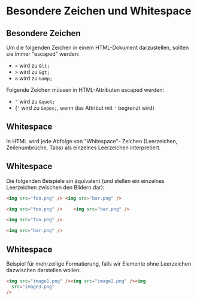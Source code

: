# Besondere Zeichen und Whitespace

## Besondere Zeichen

Um die folgenden Zeichen in einem HTML-Dokument darzustellen, sollten sie immer "escaped" werden:

- `<` wird zu `&lt;`
- `>` wird zu `&gt;`
- `&` wird zu `&amp;`

Folgende Zeichen müssen in HTML-Attributen escaped werden:

- `"` wird zu `&quot;`
- (`'` wird zu `&apos;`, wenn das Attribut mit `'` begrenzt wird)

## Whitespace

In HTML wird jede Abfolge von "Whitespace"- Zeichen (Leerzeichen, Zeilenumbrüche, Tabs) als einzelnes Leerzeichen interpretiert.

## Whitespace

Die folgenden Beispiele sin äquivalent (und stellen ein einzelnes Leerzeichen zwischen den Bildern dar):

<!-- prettier-ignore-start -->

```html
<img src="foo.png" /> <img src="bar.png" />
```

```html
<img src="foo.png" />    <img src="bar.png" />
```

```html
<img src="foo.png" />

<img src="bar.png" />
```

<!-- prettier-ignore-end -->

## Whitespace

Beispiel für mehrzeilige Formatierung, falls wir Elemente ohne Leerzeichen dazwischen darstellen wollen:

```html
<img src="image1.png" /><img src="image2.png" /><img
  src="image3.png"
/>
```
